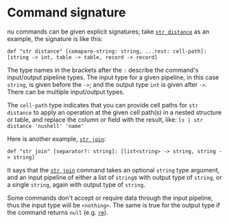 # Command signature

nu commands can be given explicit signatures; take [`str distance`](/commands/docs/str_distance.md) as an example, the signature is like this:

```nu
def "str distance" [comapare-string: string, ...rest: cell-path]: [string -> int, table -> table, record -> record]
```

The type names in the brackets after the `:` describe the command's input/output pipeline types. The input type for a given pipeline, in this case `string`, is given before the `->`; and the output type `int` is given after `->`. There can be multiple input/output types.

The `cell-path` type indicates that you can provide cell paths for `str distance` to apply an operation at the given cell path(s) in a nested structure or table, and replace the column or field with the result, like: `ls | str distance 'nushell' 'name'`

Here is another example, [`str join`](/commands/docs/str_join.md):

```nu
def "str join" [separator?: string]: [list<string> -> string, string -> string]
```

It says that the [`str join`](/commands/docs/str_join.md) command takes an optional `string` type argument, and an input pipeline of either a list of `string`s with output type of `string`, or a single `string`, again with output type of `string`.

Some commands don't accept or require data through the input pipeline, thus the input type will be `<nothing>`.
The same is true for the output type if the command returns `null` (e.g. [`rm`](/commands/docs/rm.md)).
